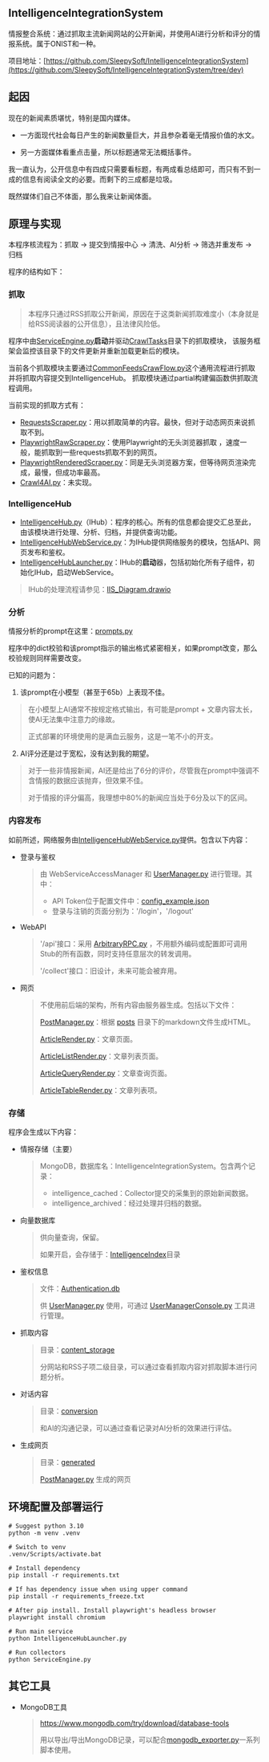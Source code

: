 ## IntelligenceIntegrationSystem

情报整合系统：通过抓取主流新闻网站的公开新闻，并使用AI进行分析和评分的情报系统。属于ONIST和一种。

项目地址：[https://github.com/SleepySoft/IntelligenceIntegrationSystem](https://github.com/SleepySoft/IntelligenceIntegrationSystem/tree/dev)

## 起因

现在的新闻素质堪忧，特别是国内媒体。

+ 一方面现代社会每日产生的新闻数量巨大，并且参杂着毫无情报价值的水文。

+ 另一方面媒体看重点击量，所以标题通常无法概括事件。

我一直认为，公开信息中有四成只需要看标题，有两成看总结即可，而只有不到一成的信息有阅读全文的必要。而剩下的三成都是垃圾。

既然媒体们自己不体面，那么我来让新闻体面。

## 原理与实现

本程序核流程为：抓取 -> 提交到情报中心 -> 清洗、AI分析 -> 筛选并重发布 -> 归档

程序的结构如下：

### 抓取

> 本程序只通过RSS抓取公开新闻，原因在于这类新闻抓取难度小（本身就是给RSS阅读器的公开信息），且法律风险低。

程序中由[ServiceEngine.py](ServiceEngine.py)**启动**并驱动[CrawlTasks](CrawlTasks)目录下的抓取模块，
该服务框架会监控该目录下的文件更新并重新加载更新后的模块。

当前各个抓取模块主要通过[CommonFeedsCrawFlow.py](Workflow/CommonFeedsCrawFlow.py)这个通用流程进行抓取并将抓取内容提交到IntelligenceHub。
抓取模块通过partial构建偏函数供抓取流程调用。

当前实现的抓取方式有：

+ [RequestsScraper.py](Scraper/RequestsScraper.py)：用以抓取简单的内容。最快，但对于动态网页来说抓取不到。
+ [PlaywrightRawScraper.py](Scraper/PlaywrightRawScraper.py)：使用Playwright的无头浏览器抓取 ，速度一般，能抓取到一些requests抓取不到的网页。
+ [PlaywrightRenderedScraper.py](Scraper/PlaywrightRenderedScraper.py)：同是无头浏览器方案，但等待网页渲染完成，最慢，但成功率最高。
+ [Crawl4AI.py](Scraper/Crawl4AI.py)：未实现。

### IntelligenceHub

+ [IntelligenceHub.py](IntelligenceHub.py)（IHub）：程序的核心。所有的信息都会提交汇总至此，由该模块进行处理、分析、归档，并提供查询功能。
+ [IntelligenceHubWebService.py](IntelligenceHubWebService.py)：为IHub提供网络服务的模块，包括API、网页发布和鉴权。
+ [IntelligenceHubLauncher.py](IntelligenceHubStartup.py)：IHub的**启动**器，包括初始化所有子组件，初始化IHub，启动WebService。

> IHub的处理流程请参见：[IIS_Diagram.drawio](doc/IIS_Diagram.drawio)

### 分析

情报分析的prompt在这里：[prompts.py](prompts.py)

程序中的dict校验和该prompt指示的输出格式紧密相关，如果prompt改变，那么校验规则同样需要改变。

已知的问题为：

1. 该prompt在小模型（甚至于65b）上表现不佳。
> 在小模型上AI通常不按规定格式输出，有可能是prompt + 文章内容太长，使AI无法集中注意力的缘故。
> 
> 正式部署的环境使用的是满血云服务，这是一笔不小的开支。

2. AI评分还是过于宽松，没有达到我的期望。
> 对于一些非情报新闻，AI还是给出了6分的评价，尽管我在prompt中强调不含情报的数据应该抛弃，但效果不佳。
> 
> 对于情报的评分偏高，我理想中80%的新闻应当处于6分及以下的区间。

### 内容发布

如前所述，网络服务由[IntelligenceHubWebService.py](IntelligenceHubWebService.py)提供。包含以下内容：

+ 登录与鉴权
    > 由 WebServiceAccessManager 和 [UserManager.py](ServiceComponent%2FUserManager.py) 进行管理。其中：
    >  
    > + API Token位于配置文件中：[config_example.json](config_example.json)
    > + 登录与注销的页面分别为：'/login'，'/logout'

+ WebAPI
    > '/api'接口：采用 [ArbitraryRPC.py](MyPythonUtility/ArbitraryRPC.py) ，不用额外编码或配置即可调用Stub的所有函数，同时支持任意层次的转发调用。
    > 
    > '/collect'接口：旧设计，未来可能会被弃用。
    >

+ 网页
    > 不使用前后端的架构，所有内容由服务器生成。包括以下文件：
    > 
    > [PostManager.py](ServiceComponent/PostManager.py)：根据 [posts](posts) 目录下的markdown文件生成HTML。
    > 
    > [ArticleRender.py](ServiceComponent/ArticleRender.py)：文章页面。
    > 
    > [ArticleListRender.py](ServiceComponent/ArticleListRender.py)：文章列表页面。
    > 
    > [ArticleQueryRender.py](ServiceComponent/ArticleQueryRender.py)：文章查询页面。
    > 
    > [ArticleTableRender.py](ServiceComponent/ArticleTableRender.py)：文章列表项。
    > 

### 存储

程序会生成以下内容：

+ 情报存储（主要）
  > MongoDB，数据库名：IntelligenceIntegrationSystem。包含两个记录：
  > + intelligence_cached：Collector提交的采集到的原始新闻数据。
  > + intelligence_archived：经过处理并归档的数据。

+ 向量数据库
  > 供向量查询，保留。
  > 
  > 如果开启，会存储于：[IntelligenceIndex](IntelligenceIndex)目录

+ 鉴权信息
  > 文件：[Authentication.db](Authentication.db)
  > 
  > 供 [UserManager.py](ServiceComponent/UserManager.py) 使用，可通过 [UserManagerConsole.py](Scripts/UserManagerConsole.py) 工具进行管理。

+ 抓取内容
  > 目录：[content_storage](content_storage)
  > 
  > 分网站和RSS子项二级目录，可以通过查看抓取内容对抓取脚本进行问题分析。

+ 对话内容
  > 目录：[conversion](conversion)
  > 
  > 和AI的沟通记录，可以通过查看记录对AI分析的效果进行评估。

+ 生成网页
  > 目录：[generated](templates/generated)
  > 
  > [PostManager.py](ServiceComponent/PostManager.py) 生成的网页

## 环境配置及部署运行

```
# Suggest python 3.10
python -m venv .venv

# Switch to venv
.venv/Scripts/activate.bat

# Install dependency
pip install -r requirements.txt

# If has dependency issue when using upper command
pip install -r requirements_freeze.txt

# After pip install. Install playwright's headless browser
playwright install chromium

# Run main service
python IntelligenceHubLauncher.py

# Run collectors
python ServiceEngine.py
```

## 其它工具

+ MongoDB工具
  > https://www.mongodb.com/try/download/database-tools
  > 
  > 用以导出/导出MongoDB记录，可以配合[mongodb_exporter.py](Scripts/mongodb_exporter.py)一系列脚本使用。


